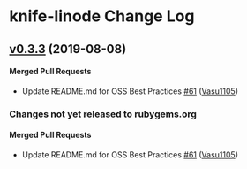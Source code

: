 # knife-linode Change Log

<!-- latest_release 0.3.3 -->
## [v0.3.3](https://github.com/chef/knife-linode/tree/v0.3.3) (2019-08-08)

#### Merged Pull Requests
- Update README.md for OSS Best Practices [#61](https://github.com/chef/knife-linode/pull/61) ([Vasu1105](https://github.com/Vasu1105))
<!-- latest_release -->

<!-- release_rollup since=0.3.2 -->
### Changes not yet released to rubygems.org

#### Merged Pull Requests
- Update README.md for OSS Best Practices [#61](https://github.com/chef/knife-linode/pull/61) ([Vasu1105](https://github.com/Vasu1105)) <!-- 0.3.3 -->
<!-- release_rollup -->

<!-- latest_stable_release -->
<!-- latest_stable_release -->